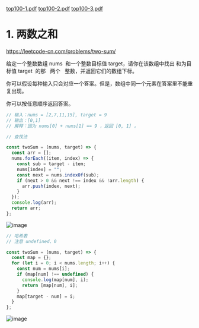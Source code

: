 [top100-1.pdf](https://cdn.jsdelivr.net/gh/exposir/weekly@master/beds/others/top100-1.pdf)
[top100-2.pdf](https://cdn.jsdelivr.net/gh/exposir/weekly@master/beds/others/top100-2.pdf)
[top100-3.pdf](https://cdn.jsdelivr.net/gh/exposir/weekly@master/beds/others/top100-3.pdf)

# 1. 两数之和

https://leetcode-cn.com/problems/two-sum/

给定一个整数数组 nums  和一个整数目标值 target，请你在该数组中找出 和为目标值 target  的那   两个   整数，并返回它们的数组下标。

你可以假设每种输入只会对应一个答案。但是，数组中同一个元素在答案里不能重复出现。

你可以按任意顺序返回答案。

```js
// 输入：nums = [2,7,11,15], target = 9
// 输出：[0,1]
// 解释：因为 nums[0] + nums[1] == 9 ，返回 [0, 1] 。

// 查找法

const twoSum = (nums, target) => {
  const arr = [];
  nums.forEach((item, index) => {
    const sub = target - item;
    nums[index] = "";
    const next = nums.indexOf(sub);
    if (next > 0 && next !== index && !arr.length) {
      arr.push(index, next);
    }
  });
  console.log(arr);
  return arr;
};
```

![image](https://user-images.githubusercontent.com/33340988/140923907-434b5582-2fde-4636-8bf9-3a4c7e20da6c.png)

```js
// 哈希表
// 注意 undefined、0

const twoSum = (nums, target) => {
  const map = {};
  for (let i = 0; i < nums.length; i++) {
    const num = nums[i];
    if (map[num] !== undefined) {
      console.log(map[num], i);
      return [map[num], i];
    }
    map[target - num] = i;
  }
};
```

![image](https://user-images.githubusercontent.com/33340988/140925384-a8b422b3-a02b-477d-bfb3-8486490becab.png)
